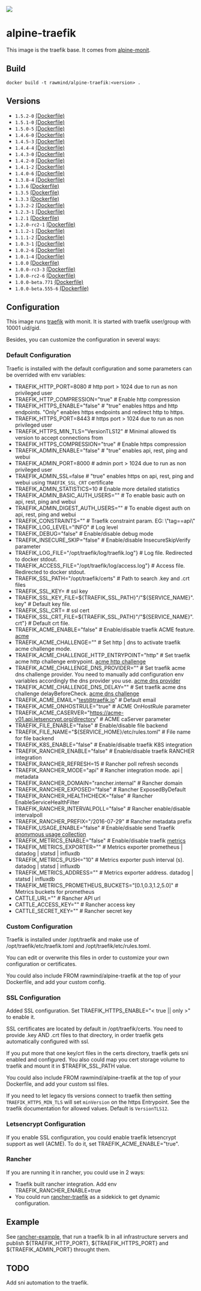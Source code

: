 [![](https://images.microbadger.com/badges/image/rawmind/alpine-traefik.svg)](https://microbadger.com/images/rawmind/alpine-traefik "Get your own image badge on microbadger.com")

alpine-traefik
==============

This image is the traefik base. It comes from [alpine-monit][alpine-monit].

## Build

```
docker build -t rawmind/alpine-traefik:<version> .
```

## Versions

- `1.5.2-0` [(Dockerfile)](https://github.com/rawmind0/alpine-traefik/blob/1.5.2-0/Dockerfile)
- `1.5.1-0` [(Dockerfile)](https://github.com/rawmind0/alpine-traefik/blob/1.5.1-0/Dockerfile)
- `1.5.0-5` [(Dockerfile)](https://github.com/rawmind0/alpine-traefik/blob/1.5.0-5/Dockerfile)
- `1.4.6-0` [(Dockerfile)](https://github.com/rawmind0/alpine-traefik/blob/1.4.6-0/Dockerfile)
- `1.4.5-3` [(Dockerfile)](https://github.com/rawmind0/alpine-traefik/blob/1.4.5-3/Dockerfile)
- `1.4.4-4` [(Dockerfile)](https://github.com/rawmind0/alpine-traefik/blob/1.4.4-4/Dockerfile)
- `1.4.3-0` [(Dockerfile)](https://github.com/rawmind0/alpine-traefik/blob/1.4.3-0/Dockerfile)
- `1.4.2-0` [(Dockerfile)](https://github.com/rawmind0/alpine-traefik/blob/1.4.2-0/Dockerfile)
- `1.4.1-2` [(Dockerfile)](https://github.com/rawmind0/alpine-traefik/blob/1.4.1-2/Dockerfile)
- `1.4.0-6` [(Dockerfile)](https://github.com/rawmind0/alpine-traefik/blob/1.4.0-6/Dockerfile)
- `1.3.8-4` [(Dockerfile)](https://github.com/rawmind0/alpine-traefik/blob/1.3.8-4/Dockerfile)
- `1.3.6` [(Dockerfile)](https://github.com/rawmind0/alpine-traefik/blob/1.3.6/Dockerfile)
- `1.3.5` [(Dockerfile)](https://github.com/rawmind0/alpine-traefik/blob/1.3.5/Dockerfile)
- `1.3.3` [(Dockerfile)](https://github.com/rawmind0/alpine-traefik/blob/1.3.3/Dockerfile)
- `1.3.2-2` [(Dockerfile)](https://github.com/rawmind0/alpine-traefik/blob/1.3.2-2/Dockerfile)
- `1.2.3-1` [(Dockerfile)](https://github.com/rawmind0/alpine-traefik/blob/1.2.3-1/Dockerfile)
- `1.2.1` [(Dockerfile)](https://github.com/rawmind0/alpine-traefik/blob/1.2.1/Dockerfile)
- `1.2.0-rc2-1` [(Dockerfile)](https://github.com/rawmind0/alpine-traefik/blob/1.2.0-rc2-1/Dockerfile)
- `1.1.2-1` [(Dockerfile)](https://github.com/rawmind0/alpine-traefik/blob/1.1.2-1/Dockerfile)
- `1.1.1-2` [(Dockerfile)](https://github.com/rawmind0/alpine-traefik/blob/1.1.1-2/Dockerfile)
- `1.0.3-1` [(Dockerfile)](https://github.com/rawmind0/alpine-traefik/blob/1.0.3-1/Dockerfile)
- `1.0.2-6` [(Dockerfile)](https://github.com/rawmind0/alpine-traefik/blob/1.0.2-6/Dockerfile)
- `1.0.1-4` [(Dockerfile)](https://github.com/rawmind0/alpine-traefik/blob/1.0.1-4/Dockerfile)
- `1.0.0` [(Dockerfile)](https://github.com/rawmind0/alpine-traefik/blob/1.0.0/Dockerfile)
- `1.0.0-rc3-3` [(Dockerfile)](https://github.com/rawmind0/alpine-traefik/blob/1.0.0-rc3-3/Dockerfile)
- `1.0.0-rc2-6` [(Dockerfile)](https://github.com/rawmind0/alpine-traefik/blob/1.0.0-rc2-6/Dockerfile)
- `1.0.0-beta.771` [(Dockerfile)](https://github.com/rawmind0/alpine-traefik/blob/1.0.0-beta.771/Dockerfile)
- `1.0.0-beta.555-6` [(Dockerfile)](https://github.com/rawmind0/alpine-traefik/blob/1.0.0-beta.555-6/Dockerfile)


## Configuration

This image runs [traefik][traefik] with monit. It is started with traefik user/group with 10001 uid/gid.

Besides, you can customize the configuration in several ways:

### Default Configuration

Traefic is installed with the default configuration and some parameters can be overrided with env variables:

- TRAEFIK_HTTP_PORT=8080								# http port > 1024 due to run as non privileged user
- TRAEFIK_HTTP_COMPRESSION="true"                       # Enable http compression
- TRAEFIK_HTTPS_ENABLE="false"							# "true" enables https and http endpoints. "Only" enables https endpoints and redirect http to https.
- TRAEFIK_HTTPS_PORT=8443								# https port > 1024 due to run as non privileged user
- TRAEFIK_HTTPS_MIN_TLS="VersionTLS12"					# Minimal allowed tls version to accept connections from
- TRAEFIK_HTTPS_COMPRESSION="true"                      # Enable https compression
- TRAEFIK_ADMIN_ENABLE="false"                          # "true" enables api, rest, ping and webui
- TRAEFIK_ADMIN_PORT=8000								# admin port > 1024 due to run as non privileged user
- TRAEFIK_ADMIN_SSL=false								# "true" enables https on api, rest, ping and webui using  `TRAEFIK_SSL_CRT` certificate
- TRAEFIK_ADMIN_STATISTICS=10                           # Enable more detailed statistics
- TRAEFIK_ADMIN_BASIC_AUTH_USERS=""                     # To enable basic auth on api, rest, ping and webui
- TRAEFIK_ADMIN_DIGEST_AUTH_USERS=""                    # To enable digest auth on api, rest, ping and webui
- TRAEFIK_CONSTRAINTS=""                                # Traefik constraint param. EG: \\"tag==api\\"
- TRAEFIK_LOG_LEVEL="INFO"								# Log level
- TRAEFIK_DEBUG="false"									# Enable/disable debug mode
- TRAEFIK_INSECURE_SKIP="false"							# Enable/disable InsecureSkipVerify parameter
- TRAEFIK_LOG_FILE="/opt/traefik/log/traefik.log"}		# Log file. Redirected to docker stdout.
- TRAEFIK_ACCESS_FILE="/opt/traefik/log/access.log"}	# Access file. Redirected to docker stdout.
- TRAEFIK_SSL_PATH="/opt/traefik/certs"					# Path to search .key and .crt files
- TRAEFIK_SSL_KEY=<DEMO KEY>                            # ssl key 
- TRAEFIK_SSL_KEY_FILE=${TRAEFIK_SSL_PATH}"/"${SERVICE_NAME}".key" # Default key file.
- TRAEFIK_SSL_CRT=<DEMO CRT>                            # ssl cert 
- TRAEFIK_SSL_CRT_FILE=${TRAEFIK_SSL_PATH}"/"${SERVICE_NAME}".crt"} # Default crt file.
- TRAEFIK_ACME_ENABLE="false"							# Enable/disable traefik ACME feature. [acme](http://v1-5.archive.docs.traefik.io/configuration/acme/)
- TRAEFIK_ACME_CHALLENGE=""                             # Set http | dns to activate traefik acme challenge mode. 
- TRAEFIK_ACME_CHALLENGE_HTTP_ENTRYPOINT="http"         # Set traefik acme http challenge entrypoint. [acme http challenge](http://v1-5.archive.docs.traefik.io/configuration/acme/#acmehttpchallenge)
- TRAEFIK_ACME_CHALLENGE_DNS_PROVIDER=""                # Set traefik acme dns challenge provider. You need to manually add configuration env variables accordingly the dns provider you use. [acme dns provider](http://v1-5.archive.docs.traefik.io/configuration/acme/#provider)
- TRAEFIK_ACME_CHALLENGE_DNS_DELAY=""                # Set traefik acme dns challenge delayBeforeCheck. [acme dns challenge](http://v1-5.archive.docs.traefik.io/configuration/acme/#acmednschallenge)
- TRAEFIK_ACME_EMAIL="test@traefik.io"					# Default email
- TRAEFIK_ACME_ONHOSTRULE="true"						# ACME OnHostRule parameter
- TRAEFIK_ACME_CASERVER="https://acme-v01.api.letsencrypt.org/directory"						# ACME caServer parameter
- TRAEFIK_FILE_ENABLE="false"							# Enable/disable file backend
- TRAEFIK_FILE_NAME="${SERVICE_HOME}/etc/rules.toml"    # File name for file backend
- TRAEFIK_K8S_ENABLE="false"							# Enable/disable traefik K8S integration
- TRAEFIK_RANCHER_ENABLE="false"						# Enable/disable traefik RANCHER integration
- TRAEFIK_RANCHER_REFRESH=15                            # Rancher poll refresh seconds
- TRAEFIK_RANCHER_MODE="api"                            # Rancher integration mode. api | metadata
- TRAEFIK_RANCHER_DOMAIN="rancher.internal"				# Rancher domain
- TRAEFIK_RANCHER_EXPOSED="false"						# Rancher ExposedByDefault
- TRAEFIK_RANCHER_HEALTHCHECK="false"					# Rancher EnableServiceHealthFilter
- TRAEFIK_RANCHER_INTERVALPOLL="false"      # Rancher enable/disable intervalpoll
- TRAEFIK_RANCHER_PREFIX="/2016-07-29"      # Rancher metadata prefix
- TRAEFIK_USAGE_ENABLE="false"              # Enable/disable send Traefik [anonymous usage collection](https://docs.traefik.io/basics/#collected-data) 
- TRAEFIK_METRICS_ENABLE="false"            # Enable/disable traefik [metrics](https://docs.traefik.io/configuration/metrics/)  
- TRAEFIK_METRICS_EXPORTER=""               # Metrics exporter prometheus | datadog | statsd | influxdb 
- TRAEFIK_METRICS_PUSH="10"                 # Metrics exporter push interval (s). datadog | statsd | influxdb
- TRAEFIK_METRICS_ADDRESS=""                # Metrics exporter address. datadog | statsd | influxdb 
- TRAEFIK_METRICS_PROMETHEUS_BUCKETS="[0.1,0.3,1.2,5.0]"  # Metrics buckets for prometheus
- CATTLE_URL=""											# Rancher API url
- CATTLE_ACCESS_KEY=""									# Rancher access key
- CATTLE_SECRET_KEY=""									# Rancher secret key

### Custom Configuration

Traefik is installed under /opt/traefik and make use of /opt/traefik/etc/traefik.toml and /opt/traefik/etc/rules.toml.

You can edit or overwrite this files in order to customize your own configuration or certificates.

You could also include FROM rawmind/alpine-traefik at the top of your Dockerfile, and add your custom config.

### SSL Configuration

Added SSL configuration. Set TRAEFIK_HTTPS_ENABLE="< true || only >" to enable it.

SSL certificates are located by default in /opt/traefik/certs. You need to provide .key AND .crt files to that directory, in order traefik gets automatically configured with ssl.

If you put more that one key/crt files in the certs directory, traefik gets sni enabled and configured. You also could map you cert storage volume to traefik and mount it in $TRAEFIK_SSL_PATH value.

You could also include FROM rawmind/alpine-traefik at the top of your Dockerfile, and add your custom ssl files.

If you need to let legacy tls versions connect to traefik then setting `TRAEFIK_HTTPS_MIN_TLS` will set `minVersion` on the https Entrypoint. See the traefik documentation for allowed values. Default is `VersionTLS12`.

### Letsencrypt Configuration

If you enable SSL configuration, you could enable traefik letsencrypt support as well (ACME). To do it, set TRAEFIK_ACME_ENABLE="true".


### Rancher

If you are running it in rancher, you could use in 2 ways:

- Traefik built rancher integration. Add env TRAEFIK_RANCHER_ENABLE=true
- You could run [rancher-traefik][rancher-traefik] as a sidekick to get dynamic configuration.


## Example

See [rancher-example][rancher-example], that run a traefik lb in all infrastructure servers and publish ${TRAEFIK_HTTP_PORT}, ${TRAEFIK_HTTPS_PORT} and ${TRAEFIK_ADMIN_PORT} throught them.


## TODO

Add sni automation to the traefik.

[alpine-monit]: https://github.com/rawmind0/alpine-monit/
[traefik]: https://github.com/containous/traefik
[rancher-traefik]: https://hub.docker.com/r/rawmind/rancher-traefik/
[rancher-example]: https://github.com/rawmind0/alpine-traefik/tree/master/rancher
